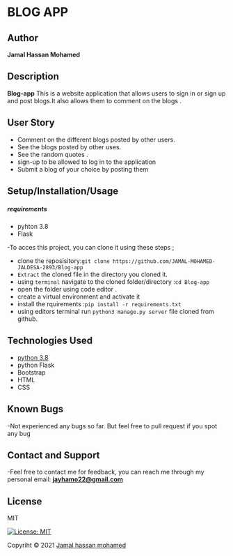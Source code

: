 # BLOG APP

## Author

  **Jamal Hassan Mohamed**

## Description
**Blog-app** This is a website application that allows users to sign in or sign up and post blogs.It also allows them to comment on the blogs .
## User Story

* Comment on the different blogs posted by other users.
* See the blogs posted by other uses.
* See the random quotes .
* sign-up to be allowed to log in to the application
* Submit a blog of your choice by posting them

## Setup/Installation/Usage

##### requirements

* pyhton 3.8
* Flask

-To acces this project, you can clone it using these steps ; 

* clone the reposisitory:```git clone https://github.com/JAMAL-MOHAMED-JALDESA-2893/Blog-app```
* `Extract` the cloned file in the directory you cloned it.
* using `terminal` navigate to the cloned folder/directory :`cd Blog-app`
* open the folder using code editor .
* create a virtual environment and activate it
* install the rquirements :```pip install -r requirements.txt```
* using editors terminal run ```python3 manage.py server``` file cloned from github.

## Technologies Used

* [python 3.8](https://github.com/topics/python) 
* python Flask
* Bootstrap
* HTML
* CSS


## Known Bugs

-Not experienced any bugs so far. But feel free to pull request  if you spot any bug

## Contact and Support

-Feel free to contact me for feedback, you can reach me through my personal email:
  **jayhamo22@gmail.com**
 
## License

MIT

[![License: MIT](https://img.shields.io/badge/License-MIT-yellow.svg)](LICENSE)

Copyriht © 2021  [Jamal hassan mohamed](https://github.com/JAMAL-MOHAMED-JALDESA-2893)